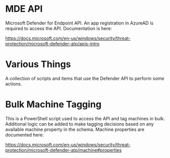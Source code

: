 # MDE API
Microsoft Defender for Endpoint API.  An app registration in AzureAD is required to access the API. Documentation is here:

https://docs.microsoft.com/en-us/windows/security/threat-protection/microsoft-defender-atp/apis-intro

# Various Things
A collection of scripts and items that use the Defender API to perform some actions.

# Bulk Machine Tagging
This is a PowerShell script used to access the API and tag machines in bulk.  Additional logic can be added to make tagging decisions based on any available machine property in the schema. Machine properties are documented here:

https://docs.microsoft.com/en-us/windows/security/threat-protection/microsoft-defender-atp/machine#properties
